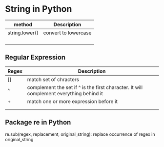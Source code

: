 ﻿# String in Python

| method         | Description          |
| -------------- | -------------------- |
| string.lower() | convert to lowercase |
|                |                      |
|                |                      |
|                |                      |
|                |                      |





## Regular Expression

| Regex | Description                                                                             |
| ----- | --------------------------------------------------------------------------------------- |
| []    | match set of chracters                                                                  |
| ^     | complement the set if ^ is the first character. It will complement everything behind it |
| +     | match one or more expression before it                                                  |
|       |                                                                                         |
|       |                                                                                         |

## Package re in Python

re.sub(regex, replacement, original\_string): replace occurrence of regex in original\_string
